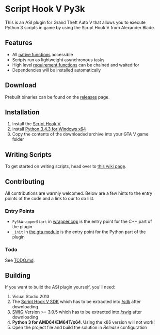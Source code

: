 # Script Hook V Py3k
This is an ASI plugin for Grand Theft Auto V that allows you to execute Python 3 scripts
in game by using the Script Hook V from Alexander Blade.

## Features
* All [native functions](http://www.dev-c.com/nativedb/) accessible
* Scripts run as lightweight asynchronous tasks
* High level [requirement functions](/python/gta/requires) can be chained and waited for
* Dependencies will be installed automatically

## Download
Prebuilt binaries can be found on the [releases](../../releases)
page.

## Installation
1. Install the [Script Hook V](http://www.dev-c.com/gtav/scripthookv/)
2. Install [Python 3.4.3 for Windows x64](https://www.python.org/ftp/python/3.4.3/python-3.4.3.amd64.msi)
3. Copy the contents of the downloaded archive into your GTA V game folder

## Writing Scripts
To get started on writing scripts, head over to [this wiki page](../../wiki/Writing-Scripts).

## Contributing
All contributions are warmly welcomed. Below are a few hints to the entry points of the
code and a link to our to do list.

### Entry Points
* ``Py3kWrapperStart`` in [wrapper.cpp](/cpp/src/wrapper.cpp) is the entry point for the
  C++ part of the plugin
* ``_init`` in [the gta module](/python/gta/__init__.py) is the entry point for the
  Python part of the plugin

### Todo
See [TODO.md](/TODO.md).

## Building
If you want to build the ASI plugin yourself, you'll need:

1. Visual Studio 2013
2. The [Script Hook V SDK](http://www.dev-c.com/gtav/scripthookv/) which has to be
   extracted into [/sdk](/sdk) after downloading
3. [SWIG](http://sourceforge.net/projects/swig/files/swigwin/) Version >= 3.0.5 which has
   to be extracted into [/swig](/swig) after downloading
4. **Python 3 for AMD64/EM64T/x64**. Using the x86 version will not work!
5. Open the project file and build the solution in *Release* configuration
